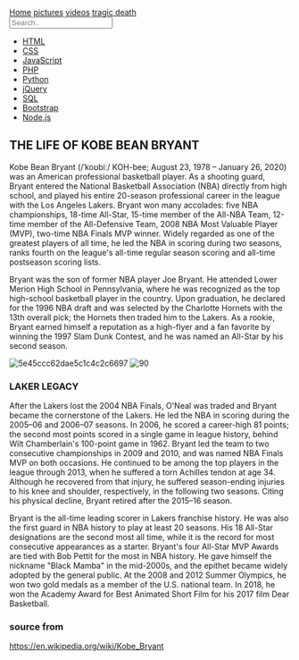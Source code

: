 <!-- Load an icon library to show a hamburger menu (bars) on small screens -->
<link rel="stylesheet" href="https://cdnjs.cloudflare.com/ajax/libs/font-awesome/4.7.0/css/font-awesome.min.css">

<div class="topnav" id="myTopnav">
  <a href="#home" class="active">Home</a>
  <a href="#pictures">pictures</a>
  <a href="#videos">videos</a>
  <a href="#tragic death">tragic death</a>
  <a href="javascript:void(0);" class="icon" onclick="myFunction()">
    <i class="fa fa-bars"></i>
  </a>
</div>
<input type="text" id="mySearch" onkeyup="myFunction()" placeholder="Search.." title="Type in a category">

<ul id="myMenu">
  <li><a href="#">HTML</a></li>
  <li><a href="#">CSS</a></li>
  <li><a href="#">JavaScript</a></li>
  <li><a href="#">PHP</a></li>
  <li><a href="#">Python</a></li>
  <li><a href="#">jQuery</a></li>
  <li><a href="#">SQL</a></li>
  <li><a href="#">Bootstrap</a></li>
  <li><a href="#">Node.js</a></li>
</ul>

## THE LIFE OF KOBE BEAN BRYANT 
Kobe Bean Bryant (/ˈkoʊbiː/ KOH-bee; August 23, 1978 – January 26, 2020) was an American professional basketball player. As a 
shooting guard, Bryant entered the National Basketball Association (NBA) directly from high school, and played his entire 20-season professional career in the league with the Los Angeles Lakers. Bryant won many accolades: five NBA championships, 18-time All-Star, 15-time member of the All-NBA Team, 12-time member of the All-Defensive Team, 2008 NBA Most Valuable Player (MVP), two-time NBA Finals MVP winner. Widely regarded as one of the greatest players of all time, he led the NBA in scoring during two seasons, ranks fourth on the league's all-time regular season scoring and all-time postseason scoring lists.

Bryant was the son of former NBA player Joe Bryant. He attended Lower Merion High School in Pennsylvania, where he was recognized as the top high-school basketball player in the country. Upon graduation, he declared for the 1996 NBA draft and was selected by the Charlotte Hornets with the 13th overall pick; the Hornets then traded him to the Lakers. As a rookie, Bryant earned himself a reputation as a high-flyer and a fan favorite by winning the 1997 Slam Dunk Contest, and he was named an All-Star by his second season.
 

 ![5e45ccc62dae5c1c4c2c6697](https://user-images.githubusercontent.com/67067669/84943026-9afcd580-b098-11ea-8803-627f0a9fd530.jpeg)
![90](https://user-images.githubusercontent.com/67067669/84943037-9e905c80-b098-11ea-9565-74f989065973.jpeg)

  


### LAKER LEGACY
After the Lakers lost the 2004 NBA Finals, O'Neal was traded and Bryant became the cornerstone of the Lakers. He led the NBA in scoring during the 2005–06 and 2006–07 seasons. In 2006, he scored a career-high 81 points; the second most points scored in a single game in league history, behind Wilt Chamberlain's 100-point game in 1962. Bryant led the team to two consecutive championships in 2009 and 2010, and was named NBA Finals MVP on both occasions. He continued to be among the top players in the league through 2013, when he suffered a torn Achilles tendon at age 34. Although he recovered from that injury, he suffered season-ending injuries to his knee and shoulder, respectively, in the following two seasons. Citing his physical decline, Bryant retired after the 2015–16 season.

Bryant is the all-time leading scorer in Lakers franchise history. He was also the first guard in NBA history to play at least 20 seasons. His 18 All-Star designations are the second most all time, while it is the record for most consecutive appearances as a starter. Bryant's four All-Star MVP Awards are tied with Bob Pettit for the most in NBA history. He gave himself the nickname "Black Mamba" in the mid-2000s, and the epithet became widely adopted by the general public. At the 2008 and 2012 Summer Olympics, he won two gold medals as a member of the U.S. national team. In 2018, he won the Academy Award for Best Animated Short Film for his 2017 film Dear Basketball.

### source from


https://en.wikipedia.org/wiki/Kobe_Bryant

